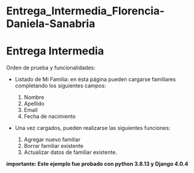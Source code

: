 # Entrega_Intermedia_Florencia-Daniela-Sanabria

# Entrega Intermedia

Orden de prueba y funcionalidades:
 - Listado de Mi Familia: en ésta página pueden cargarse familiares completando los siguientes campos:
    1) Nombre
    2) Apellido
    3) Email
    4) Fecha de nacimiento

 - Una vez cargados, pueden realizarse las siguientes funciones:
    1) Agregar nuevo familiar
    2) Borrar familiar existente
    3) Actualizar datos de familiar existente.



**importante: Este ejemplo fue probado con python 3.8.13 y Django 4.0.4**
